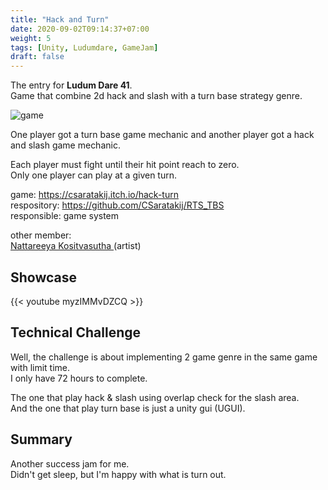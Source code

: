 ```yaml
---
title: "Hack and Turn"
date: 2020-09-02T09:14:37+07:00
weight: 5
tags: [Unity, Ludumdare, GameJam]
draft: false
---
```


The entry for __Ludum Dare 41__. \
Game that combine 2d hack and slash with a turn base strategy genre.

![game](/img/hk-intro.png)

<!--more-->

One player got a turn base game mechanic and another player got a hack and slash game mechanic.

Each player must fight until their hit point reach to zero. \
Only one player can play at a given turn.

game: https://csaratakij.itch.io/hack-turn \
respository: https://github.com/CSaratakij/RTS_TBS \
responsible: game system

other member: \
[Nattareeya Kositvasutha ](mailto:shufier.nk@gmail.com) (artist)

## Showcase
{{< youtube myzIMMvDZCQ >}}

## Technical Challenge
Well, the challenge is about implementing 2 game genre in the same game with limit time. \
I only have 72 hours to complete.

The one that play hack & slash using overlap check for the slash area. \
And the one that play turn base is just a unity gui (UGUI).

## Summary
Another success jam for me. \
Didn't get sleep, but I'm happy with what is turn out.

